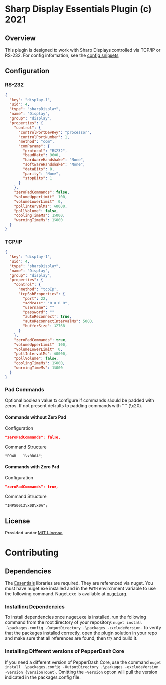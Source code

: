 # Sharp Display Essentials Plugin (c) 2021

## Overview

This plugin is designed to work with Sharp Displays controlled via TCP/IP or RS-232. For config information, see the [config snippets](##Configuration)

## Configuration

### RS-232

```json
{
  "key": "display-1",
  "uid": 4,
  "type": "sharpDisplay",
  "name": "Display",
  "group": "display",
  "properties": {
    "control": {
      "controlPortDevKey": "processor",
      "controlPortNumber": 1,
      "method": "com",
      "comParams": {
        "protocol": "RS232",
        "baudRate": 9600,
        "hardwareHandshake": "None",
        "softwareHandshake": "None",
        "dataBits": 8,
        "parity": "None",
        "stopBits": 1
      }
    },
    "zeroPadCommands": false,
    "volumeUpperLimit": 100,
    "volumeLowerLimit": 0,
    "pollIntervalMs": 60000,
    "pollVolume": false,
    "coolingTimeMs": 15000,
    "warmingTimeMs": 15000
  }
}
```

### TCP/IP

```json
{
  "key": "display-1",
  "uid": 4,
  "type": "sharpDisplay",
  "name": "Display",
  "group": "display",
  "properties": {
    "control": {
      "method": "tcpIp",
      "tcpSshProperties": {
        "port": 22,
        "address": "0.0.0.0",
        "username": "",
        "password": "",
        "autoReconnect": true,
        "autoReconnectIntervalMs": 5000,
        "bufferSize": 32768
      }
    },
    "zeroPadCommands": true,
    "volumeUpperLimit": 100,
    "volumeLowerLimit": 0,
    "pollIntervalMs": 60000,
    "pollVolume": false,
    "coolingTimeMs": 15000,
    "warmingTimeMs": 15000
  }
}
```

### Pad Commands
Optional boolean value to configure if commands should be padded with zeros. If not present defaults to padding commands with " " (\x20).

#### Commands without Zero Pad
Configuration
```json
"zeroPadCommands": false,
```
Command Structure
```
"POWR   1\x0D0A";
```

#### Commands with Zero Pad
Configuration
```json
"zeroPadCommands": true,
```
Command Structure
```
"INPS0013\x0D\x0A";
```



## License

Provided under [MIT License](LICENSE.md)

# Contributing

## Dependencies

The [Essentials](https://github.com/PepperDash/Essentials) libraries are required. They are referenced via nuget. You must have nuget.exe installed and in the `PATH` environment variable to use the following command. Nuget.exe is available at [nuget.org](https://dist.nuget.org/win-x86-commandline/latest/nuget.exe).

### Installing Dependencies

To install dependencies once nuget.exe is installed, run the following command from the root directory of your repository:
`nuget install .\packages.config -OutputDirectory .\packages -excludeVersion`.
To verify that the packages installed correctly, open the plugin solution in your repo and make sure that all references are found, then try and build it.

### Installing Different versions of PepperDash Core

If you need a different version of PepperDash Core, use the command `nuget install .\packages.config -OutputDirectory .\packages -excludeVersion -Version {versionToGet}`. Omitting the `-Version` option will pull the version indicated in the packages.config file.

